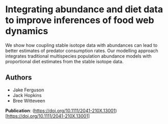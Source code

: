 # Integrating abundance and diet data to improve inferences of food web dynamics

We show how coupling stable isotope data with abundances can lead to better estimates of predator consumption rates. Our modelling approach integrates traditional multispecies population abundance models with proportional diet estimates from the stable isotope data. 


## Authors

* Jake Ferguson
* Jack Hopkins
* Bree Witteveen

**Publication**: (https://doi.org/10.1111/2041-210X.13001)[https://doi.org/10.1111/2041-210X.13001]

